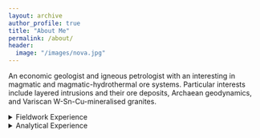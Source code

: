 ```yaml
---
layout: archive
author_profile: true
title: "About Me"
permalink: /about/
header:
  image: "/images/nova.jpg"
---
```


An economic geologist and igneous petrologist with an interesting in magmatic and magmatic-hydrothermal ore systems. Particular interests include layered intrusions and their ore deposits, Archaean geodynamics, and Variscan W-Sn-Cu-mineralised granites.

<details>
<summary>Fieldwork Experience</summary>
<ul> I have conducted fieldwork in the following locations: </ul>
<ul>
<li> Quadrilatero Ferrifero, Brazil </li>
<li> Cornubian Batholith, Cornwall </li>
<li> Bushveld Complex, South Africa </li>
<li> Labrador Trough, Canada </li>
<li> Troodos Ophiolite, Cyprus </li>
<li> Iberian Massif, Portugal </li>
<li> Lac des Iles, Canada </li>
</ul>
<ul> I have experience in a variety of fieldwork methods, including: (i) traditional and digital mapping; (ii) collecting structural measurements; (iii) portable XRF; (iv) rock, channel, and soil sampling; and (v) drill-core logging. In addition, I am proficient in ArcGIS, QGIS, and GCDKit, with a working knowledge of ioGAS, MapInfo, Leapfrog, and Micromine. </ul>
</details>

<details>
<summary>Analytical Experience</summary>
<ul> I have experience in the following analytical methods:</ul>
<ul>
<li> Optical microscopy (transmitted and reflected light) </li>
<li> Electron microscopy (CL, BSE, SEM-EDS, SEM-WDS, EPMA, and EBSD) </li>
<li> Geochemical analysis (XRD, portable XRF, microXRF, machine XRF, ICP-MS, and LA-ICP-MS) </li>
<li> Rock crushing, mineral separation, and milling apparatus (jaw crush, disc/tema/ball mills, micromill, Frantz separator, Wilfley table, and heavy liquids) </li>
<li> Isotope geochemistry and geochronology (LA-ICP-MS, MC-ICP-MS, CA-ID-TIMS, and SIMS) </li>
</ul>
</details>

